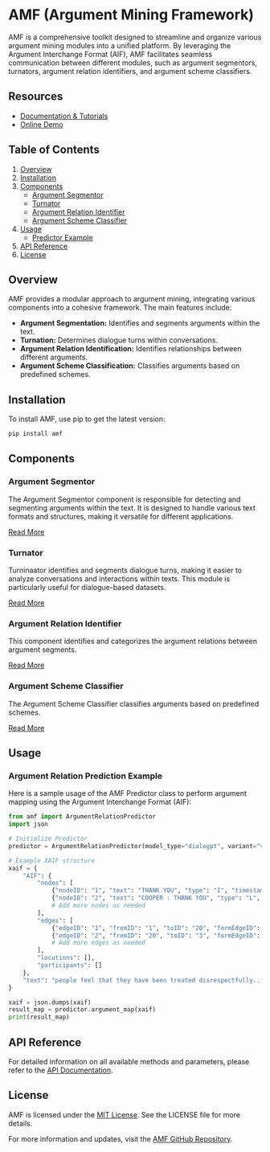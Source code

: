 
# AMF (Argument Mining Framework)

AMF is a comprehensive toolkit designed to streamline and organize various argument mining modules into a unified platform. By leveraging the Argument Interchange Format (AIF), AMF facilitates seamless communication between different modules, such as argument segmentors, turnators, argument relation identifiers, and argument scheme classifiers.


## Resources
- [Documentation & Tutorials](https://amf.docs.example.com)
- [Online Demo](https://amf.demo.example.com)

## Table of Contents

1. [Overview](#overview)
2. [Installation](#installation)
3. [Components](#components)
    - [Argument Segmentor](#argument-segmentor)
    - [Turnator](#turnator)
    - [Argument Relation Identifier](#argument-relation-identifier)
    - [Argument Scheme Classifier](#argument-scheme-classifier)
4. [Usage](#usage)
    - [Predictor Example](#predictor-example)
5. [API Reference](#api-reference)
6. [License](#license)

## Overview

AMF provides a modular approach to argument mining, integrating various components into a cohesive framework. The main features include:

- **Argument Segmentation:** Identifies and segments arguments within the text.
- **Turnation:** Determines dialogue turns within conversations.
- **Argument Relation Identification:** Identifies relationships between different arguments.
- **Argument Scheme Classification:** Classifies arguments based on predefined schemes.

## Installation

To install AMF, use pip to get the latest version:

```bash
pip install amf
```

## Components

### Argument Segmentor

The Argument Segmentor component is responsible for detecting and segmenting arguments within the text. It is designed to handle various text formats and structures, making it versatile for different applications.

[Read More](https://amf.docs.example.com/argument-segmentor)

### Turnator

Turninaator identifies and segments dialogue turns, making it easier to analyze conversations and interactions within texts. This module is particularly useful for dialogue-based datasets.

[Read More](https://amf.docs.example.com/turnator)

### Argument Relation Identifier

This component identifies and categorizes the argument relations between argument segments. 

[Read More](https://amf.docs.example.com/argument-relation-identifier)

### Argument Scheme Classifier

The Argument Scheme Classifier classifies arguments based on predefined schemes.

[Read More](https://amf.docs.example.com/argument-scheme-classifier)

## Usage

### Argument Relation Prediction Example

Here is a sample usage of the AMF Predictor class to perform argument mapping using the Argument Interchange Format (AIF):

```python
from amf import ArgumentRelationPredictor
import json

# Initialize Predictor
predictor = ArgumentRelationPredictor(model_type="dialogpt", variant="vanilla")

# Example XAIF structure
xaif = {
    "AIF": {
        "nodes": [
            {"nodeID": "1", "text": "THANK YOU", "type": "I", "timestamp": "2016-10-31 17:17:34"},
            {"nodeID": "2", "text": "COOPER : THANK YOU", "type": "L", "timestamp": "2016-11-10 18:34:23"},
            # Add more nodes as needed
        ],
        "edges": [
            {"edgeID": "1", "fromID": "1", "toID": "20", "formEdgeID": "None"},
            {"edgeID": "2", "fromID": "20", "toID": "3", "formEdgeID": "None"}
            # Add more edges as needed
        ],
        "locutions": [],
        "participants": []
    },
    "text": "people feel that they have been treated disrespectfully..."
}

xaif = json.dumps(xaif)
result_map = predictor.argument_map(xaif)
print(result_map)
```

## API Reference

For detailed information on all available methods and parameters, please refer to the [API Documentation](https://amf.docs.example.com/api).

## License

AMF is licensed under the [MIT License](https://opensource.org/licenses/MIT). See the LICENSE file for more details.

For more information and updates, visit the [AMF GitHub Repository](https://github.com/your-org/amf).
